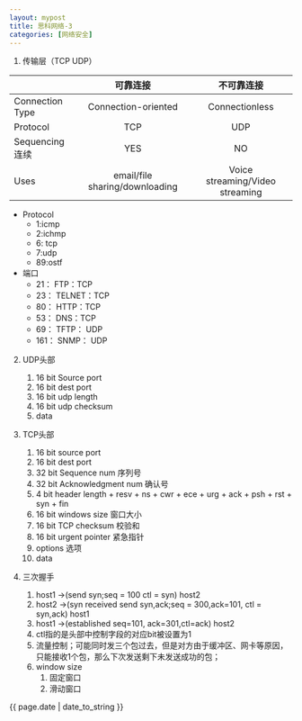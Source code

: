 ```yaml
---
layout: mypost
title: 思科网络-3
categories: [网络安全]
---
```


1. 传输层（TCP UDP）
   

|     | 可靠连接 | 不可靠连接 |
| --- | :---: | :---: |
| Connection Type | Connection-oriented | Connectionless |
| Protocol | TCP | UDP |
| Sequencing连续 | YES | NO |
| Uses | email/file sharing/downloading | Voice streaming/Video streaming |

   * Protocol
      * 1:icmp
      * 2:ichmp
      * 6: tcp
      * 7:udp
      * 89:ostf
   * 端口
     * 21： FTP：TCP
     * 23： TELNET：TCP
     * 80： HTTP：TCP
     * 53： DNS：TCP
     * 69： TFTP： UDP
     * 161： SNMP： UDP 

2. UDP头部
   1. 16 bit Source port
   2. 16 bit dest port
   3. 16 bit udp length
   4. 16 bit udp checksum
   5. data

3. TCP头部
   1. 16 bit source port
   2. 16 bit dest port
   3. 32 bit Sequence num 序列号
   4. 32 bit Acknowledgment num 确认号
   5. 4 bit header length + resv + ns + cwr + ece + urg + ack + psh + rst + syn + fin
   6. 16 bit windows size 窗口大小
   7. 16 bit TCP checksum 校验和
   8. 16 bit urgent pointer 紧急指针
   9. options 选项
   10. data

4. 三次握手 
    1. host1 ->(send syn;seq = 100 ctl = syn) host2
    2. host2 ->(syn received send syn,ack;seq = 300,ack=101, ctl = syn,ack) host1
    3. host1 ->(established seq=101, ack=301,ctl=ack) host2
    4. ctl指的是头部中控制字段的对应bit被设置为1
    5. 流量控制；可能同时发三个包过去，但是对方由于缓冲区、网卡等原因，只能接收1个包，那么下次发送剩下未发送成功的包；
    6. window size 
       1. 固定窗口
       2. 滑动窗口

{{ page.date | date_to_string }}